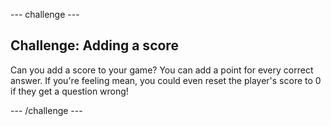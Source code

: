 --- challenge ---
## Challenge: Adding a score
Can you add a score to your game? You can add a point for every correct answer. If you're feeling mean, you could even reset the player's score to 0 if they get a question wrong!




--- /challenge ---